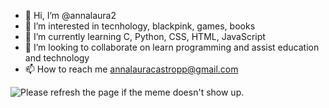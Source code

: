 - 👋 Hi, I’m @annalaura2
- 👀 I’m interested in tecnhology, blackpink, games, books
- 🌱 I’m currently learning C, Python, CSS, HTML, JavaScript
- 💞️ I’m looking to collaborate on learn programming and assist education and technology
- 📫 How to reach me annalauracastropp@gmail.com

<img src='https://random-memer.herokuapp.com/' title="Meme" alt="Please refresh the page if the meme doesn't show up.">




